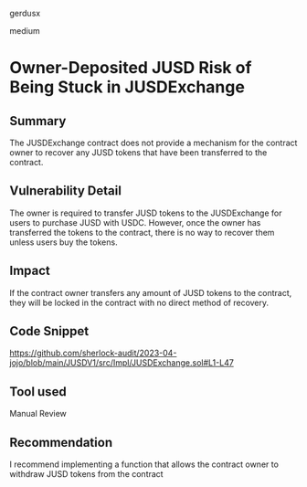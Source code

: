 gerdusx

medium

# Owner-Deposited JUSD Risk of Being Stuck in JUSDExchange

## Summary
The JUSDExchange contract does not provide a mechanism for the contract owner to recover any JUSD tokens that have been transferred to the contract.

## Vulnerability Detail
The owner is required to transfer JUSD tokens to the JUSDExchange for users to purchase JUSD with USDC. However, once the owner has transferred the tokens to the contract, there is no way to recover them unless users buy the tokens.

## Impact
If the contract owner transfers any amount of JUSD tokens to the contract, they will be locked in the contract with no direct method of recovery.

## Code Snippet
https://github.com/sherlock-audit/2023-04-jojo/blob/main/JUSDV1/src/Impl/JUSDExchange.sol#L1-L47

## Tool used

Manual Review

## Recommendation
I recommend implementing a function that allows the contract owner to withdraw JUSD tokens from the contract